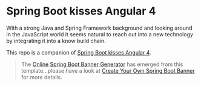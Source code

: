 # Spring Boot kisses Angular 4

With a strong Java and Spring Framework background and looking around in the JavaScript world it seems natural to reach out into a new technology by integrating it into a know build chain.

This repo is a companion of [Spring Boot kisses Angular 4](https://devops.datenkollektiv.de/spring-boot-kisses-angular-4.html).

> The [Online Spring Boot Banner Generator](https://devops.datenkollektiv.de/banner.txt/index.html) has emerged from this template...please have a look at [Create Your Own Spring Boot Banner](https://devops.datenkollektiv.de/create-your-own-spring-boot-banner.html) for more details.
